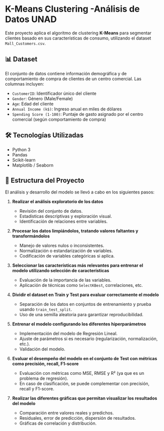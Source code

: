 # K-Means Clustering -Análisis de Datos UNAD

Este proyecto aplica el algoritmo de clustering **K-Means** para segmentar clientes basado en sus características de consumo, utilizando el dataset `Mall_Customers.csv`.

## 📊 Dataset

El conjunto de datos contiene información demográfica y de comportamiento de compra de clientes de un centro comercial. Las columnas incluyen:

- `CustomerID`: Identificador único del cliente
- `Gender`: Género (Male/Female)
- `Age`: Edad del cliente
- `Annual Income (k$)`: Ingreso anual en miles de dólares
- `Spending Score (1-100)`: Puntaje de gasto asignado por el centro comercial (según comportamiento de compra)

## 🛠️ Tecnologías Utilizadas

- Python 3
- Pandas
- Scikit-learn
- Matplotlib / Seaborn

## 📁 Estructura del Proyecto

El análisis y desarrollo del modelo se llevó a cabo en los siguientes pasos:

1. **Realizar el análisis exploratorio de los datos**
   - Revisión del conjunto de datos.
   - Estadísticas descriptivas y exploración visual.
   - Identificación de relaciones entre variables.

2. **Procesar los datos limpiándolos, tratando valores faltantes y transformándolos**
   - Manejo de valores nulos o inconsistentes.
   - Normalización o estandarización de variables.
   - Codificación de variables categóricas si aplica.

3. **Seleccionar las características más relevantes para entrenar el modelo utilizando selección de características**
   - Evaluación de la importancia de las variables.
   - Aplicación de técnicas como `SelectKBest`, correlaciones, etc.

4. **Dividir el dataset en Train y Test para evaluar correctamente el modelo**
   - Separación de los datos en conjuntos de entrenamiento y prueba usando `train_test_split`.
   - Uso de una semilla aleatoria para garantizar reproducibilidad.

5. **Entrenar el modelo configurando los diferentes hiperparámetros**
   - Implementación del modelo de Regresión Lineal.
   - Ajuste de parámetros si es necesario (regularización, normalización, etc.).
   - Validación del modelo.

6. **Evaluar el desempeño del modelo en el conjunto de Test con métricas como precisión, recall, F1-score**
   - Evaluación con métricas como MSE, RMSE y R² (ya que es un problema de regresión).
   - En caso de clasificación, se puede complementar con precisión, recall y F1-score.

7. **Realizar las diferentes gráficas que permitan visualizar los resultados del modelo**
   - Comparación entre valores reales y predichos.
   - Residuales, error de predicción, dispersión de resultados.
   - Gráficas de correlación y distribución.
